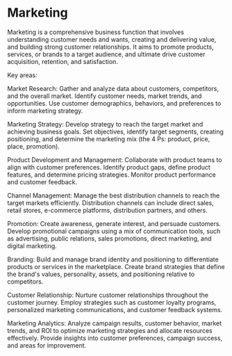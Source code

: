 # Marketing

Marketing is a comprehensive business function that involves understanding customer needs and wants, creating and delivering value, and building strong customer relationships. It aims to promote products, services, or brands to a target audience, and ultimate drive customer acquisition, retention, and satisfaction.

Key areas:

Market Research: Gather and analyze data about customers, competitors, and the overall market. Identify customer needs, market trends, and opportunities. Use customer demographics, behaviors, and preferences to inform marketing strategy.

Marketing Strategy: Develop strategy to reach the target market and achieving business goals. Set objectives, identify target segments, creating positioning, and determine the marketing mix (the 4 Ps: product, price, place, promotion). 

Product Development and Management: Collaborate with product teams to align with customer preferences. Identify product gaps, define product features, and determine pricing strategies. Monitor product performance and customer feedback.

Channel Management: Manage the best distribution channels to reach the target markets efficiently. Distribution channels can include direct sales, retail stores, e-commerce platforms, distribution partners, and others.

Promotion: Create awareness, generate interest, and persuade customers. Develop promotional campaigns using a mix of communication tools, such as advertising, public relations, sales promotions, direct marketing, and digital marketing. 

Branding: Build and manage brand identity and positioning to differentiate products or services in the marketplace. Create brand strategies that define the brand's values, personality, assets, and positioning relative to competitors. 

Customer Relationship: Nurture customer relationships throughout the customer journey. Employ strategies such as customer loyalty programs, personalized marketing communications, and customer feedback systems.

Marketing Analytics: Analyze campaign results, customer behavior, market trends, and ROI to optimize marketing strategies and allocate resources effectively. Provide insights into customer preferences, campaign success, and areas for improvement.
